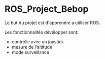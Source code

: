 # ROS_Project_Bebop


Le but du projet est d'apprendre a utiliser ROS.

Les fonctionnalités dévélopper sont:

- controlle avec un joystick
- mesure de l'altitude
- mode surveillance
